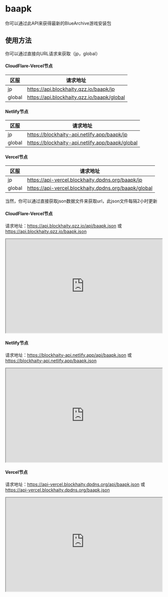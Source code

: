 # baapk

你可以通过此API来获得最新的BlueArchive游戏安装包

## 使用方法

你可以通过直接向URL请求来获取（jp，global）

<!-- tabs:start -->
#### **CloudFlare-Vercel节点**
| 区服   | 请求地址                                      |
| ------ | --------------------------------------------- |
| jp     | https://api.blockhaity.qzz.io/baapk/jp     |
| global | https://api.blockhaity.qzz.io/baapk/global |

#### **Netlify节点**
| 区服   | 请求地址                                        |
| ------ | ----------------------------------------------- |
| jp     | https://blockhaity-api.netlify.app/baapk/jp     |
| global | https://blockhaity-api.netlify.app/baapk/global |

#### **Vercel节点**
| 区服   | 请求地址                                      |
| ------ | --------------------------------------------- |
| jp     | https://api-vercel.blockhaity.dpdns.org/baapk/jp     |
| global | https://api-vercel.blockhaity.dpdns.org/baapk/global |
<!-- tabs:end -->

当然，你可以通过直接获取json数据文件来获取url，此json文件每隔2小时更新

<!-- tabs:start -->
#### **CloudFlare-Vercel节点**
请求地址：https://api.blockhaity.qzz.io/api/baapk.json 或 https://api.blockhaity.qzz.io/baapk.json

<iframe src="https://api.blockhaity.qzz.io/api/baapk.json" width="500" height="300"></iframe>

#### **Netlify节点**
请求地址：https://blockhaity-api.netlify.app/api/baapk.json 或 https://blockhaity-api.netlify.app/baapk.json

<iframe src="https://blockhaity-api.netlify.app/api/baapk.json" width="500" height="300"></iframe>

#### **Vercel节点**
请求地址：https://api-vercel.blockhaity.dpdns.org/api/baapk.json 或 https://api-vercel.blockhaity.dpdns.org/baapk.json

<iframe src="https://api-vercel.blockhaity.dpdns.org/api/baapk.json" width="500" height="300"></iframe>
<!-- tabs:end -->

